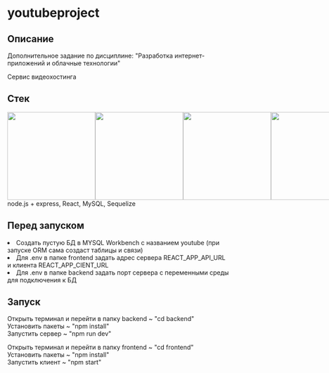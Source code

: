 # youtubeproject
## Описание
Дополнительное задание по дисциплине: "Разработка интернет-приложений и облачные технологии"

Сервис видеохостинга
## Стек
<div style="display: flex; justify-content: space-around;">
  <img src="https://encrypted-tbn0.gstatic.com/images?q=tbn:ANd9GcRYrNVwxlBhUzwBd6H4YqdJckckasr4N6PjQw&s" width="200" height="200"/>
  <img src="https://encrypted-tbn0.gstatic.com/images?q=tbn:ANd9GcSg1MndL-Xp1JcnqaB0YOqTp6zDjrwYyGKsPA&s" width="200" height="200"/>
  <img src="https://cdn-icons-png.flaticon.com/512/5968/5968313.png" width="200" height="200"/>
  <img src="https://encrypted-tbn0.gstatic.com/images?q=tbn:ANd9GcSteA6g8hsh_hjZN28tUcRJRsxY-Xi5_QwS9g&s" width="200" height="200"/>
</div>
node.js + express, React, MySQL, Sequelize

## Перед запуском
<li>Создать пустую БД в MYSQL Workbench с названием youtube (при запуске ORM сама создаст таблицы и связи)</li>
<li>Для .env в папке frontend задать адрес сервера REACT_APP_API_URL и клиента REACT_APP_CIENT_URL</li>
<li>Для .env в папке backend задать порт сервера с переменными среды для подключения к БД</li>



## Запуск
Открыть терминал и перейти в папку backend ~ "cd backend" <br>
Установить пакеты ~ "npm install" <br>
Запустить сервер ~ "npm run dev"

Открыть терминал и перейти в папку frontend ~ "cd frontend" <br>
Установить пакеты ~ "npm install" <br>
Запустить клиент ~ "npm start"

